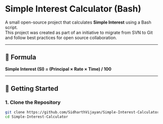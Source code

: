 # Simple Interest Calculator (Bash)

A small open-source project that calculates **Simple Interest** using a Bash script.  
This project was created as part of an initiative to migrate from SVN to Git and follow best practices for open source collaboration.

---

## 📘 Formula

**Simple Interest (SI) = (Principal × Rate × Time) / 100**

---

## 🚀 Getting Started

### 1. Clone the Repository
```bash
git clone https://github.com/SidharthVijayan/Simple-Interest-Calculator.git
cd Simple-Interest-Calculator
